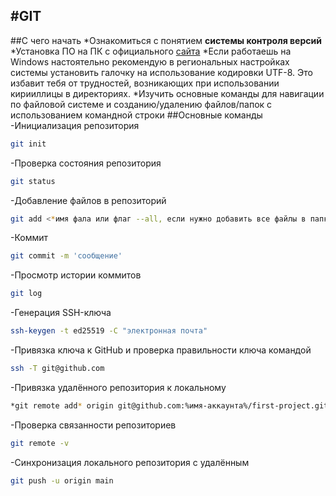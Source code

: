 #GIT
---
##С чего начать
*Ознакомиться с понятием **системы контроля версий**
*Установка ПО на ПК с официального [сайта](https://git-scm.com/downloads)
*Если работаешь на Windows настоятельно рекомендую в региональных настройках системы установить галочку на использование кодировки UTF-8. Это избавит тебя от трудностей, возникающих при использовании кирииллицы в директориях.
*Изучить основные команды для навигации по файловой системе и созданию/удалению файлов/папок с использованием командной строки
##Основные команды
-Инициализация репозитория
```bash
git init
```
-Проверка состояния репозитория
```bash
git status
```
-Добавление файлов в репозиторий
```bash
git add <*имя фала или флаг --all, если нужно добавить все файлы в папке*>
```
-Коммит
```bash
git commit -m 'сообщение'
```
-Просмотр истории коммитов
```bash
git log
```
-Генерация SSH-ключа
```bash
ssh-keygen -t ed25519 -C "электронная почта"
```
-Привязка ключа к GitHub и проверка правильности ключа командой
```bash
ssh -T git@github.com
```
-Привязка удалённого репозитория к локальному
```bash
*git remote add* origin git@github.com:%имя-аккаунта%/first-project.git
```
-Проверка связанности репозиториев
```bash
git remote -v
```
-Синхронизация локального репозитория с удалённым
```bash
git push -u origin main
```